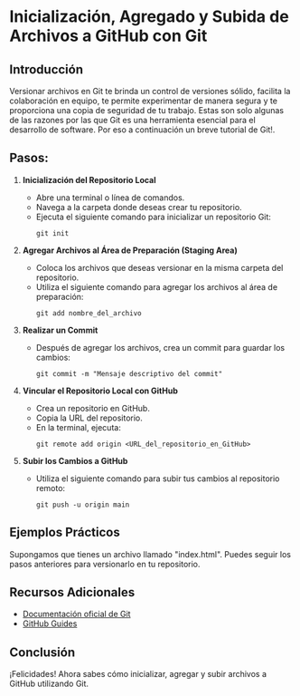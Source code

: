 # Inicialización, Agregado y Subida de Archivos a GitHub con Git

## Introducción
Versionar archivos en Git te brinda un control de versiones sólido, facilita la colaboración en equipo, te permite experimentar de manera segura y te proporciona una copia de seguridad de tu trabajo. Estas son solo algunas de las razones por las que Git es una herramienta esencial para el desarrollo de software. Por eso a continuación un breve tutorial de Git!.

## Pasos:

1. **Inicialización del Repositorio Local**
   - Abre una terminal o línea de comandos.
   - Navega a la carpeta donde deseas crear tu repositorio.
   - Ejecuta el siguiente comando para inicializar un repositorio Git:
     ```
     git init
     ```

2. **Agregar Archivos al Área de Preparación (Staging Area)**
   - Coloca los archivos que deseas versionar en la misma carpeta del repositorio.
   - Utiliza el siguiente comando para agregar los archivos al área de preparación:
     ```
     git add nombre_del_archivo
     ```

3. **Realizar un Commit**
   - Después de agregar los archivos, crea un commit para guardar los cambios:
     ```
     git commit -m "Mensaje descriptivo del commit"
     ```

4. **Vincular el Repositorio Local con GitHub**
   - Crea un repositorio en GitHub.
   - Copia la URL del repositorio.
   - En la terminal, ejecuta:
     ```
     git remote add origin <URL_del_repositorio_en_GitHub>
     ```

5. **Subir los Cambios a GitHub**
   - Utiliza el siguiente comando para subir tus cambios al repositorio remoto:
     ```
     git push -u origin main
     ```

## Ejemplos Prácticos
Supongamos que tienes un archivo llamado "index.html". Puedes seguir los pasos anteriores para versionarlo en tu repositorio.

## Recursos Adicionales
- [Documentación oficial de Git](https://git-scm.com/doc)
- [GitHub Guides](https://guides.github.com/)

## Conclusión
¡Felicidades! Ahora sabes cómo inicializar, agregar y subir archivos a GitHub utilizando Git.